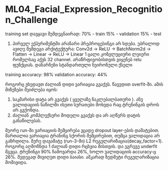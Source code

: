 # ML04_Facial_Expression_Recognition_Challenge

training set დავყავი შემდეგნაირად:
      70% - train
      15% - validation
      15% - test

1.   პირველ ექპერიმენტში არანარი პრეპროცესინგი არ ხდება. უბრალოდ ავიღე შემდეგი არქიტექტურა:
  Conv2d -> ReLU -> BatchNorm2d -> Flatten -> Linear -> ReLU -> Linear
  1 ცალი კონვლუციური ლეიერი რომელსაც აქვს 32 channel.
  არაწრფივობისთვის ვიყენებ relu ფუნქციას.
  დანარჩენი სტანდართული ნეირონული ქსელი
  
  training accuracy: 98%
  validation accuracy: 44%
  
  როგორც ვხედავთ ძალიან დიდი ვარიაცია გვაქვს. წავედით overfit-ში.
  ამის მიზეზები შეიძლება იყოს:
  1. საკმარისი დატა არ გვაქვს ( ყველაზე ნაკლებალბათური ). ანუ ვალიდაციის ნაწილში ისეთი სურათები მოხვდა რაც ტრენინგის დროს არ გვქონდა. 
  2. ძალიან კომპლექსური მოდელი გვაქვს და არ აღწერს დატის განაწილებას.

მეორე run-ში ვარიაციის შემცირება ვცადე dropout layer-ების დამატებით. მართალია ვარიაცია ტრანინგ სქორის შემცირებით, თუმცა ვალიდაცია არ გაზრდილა. 
მერე დავამატე (run-3-ში) L2 რეგულარიზაცია(decay_factor=1). როგორც აღმოჩნდა 1 ძალიან დიდი რცხვია მისთვის. და ეგრევე underfit მგვცა.
ტრენინგი 90% ჩამოვარდა 26%, ხოლო ვალიდაციის accuracy-ც 26%. შედეგად მივიღეთ დიდი ბაიასი. აშკარად ზედმეტი რეგულარიზაცია მომივიდა.
